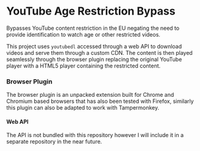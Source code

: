 # YouTube Age Restriction Bypass
Bypasses YouTube content restriction in the EU negating the need to provide identification to watch age or other restricted videos.
 
This project uses `youtubedl` accessed through a web API to download videos and serve them through a custom CDN. The content is then played seamlessly through the browser plugin replacing the original YouTube player with a HTML5 player containing the restricted content.

### Browser Plugin
The browser plugin is an unpacked extension built for Chrome and Chromium based browsers that has also been tested with Firefox, similarly this plugin can also be adapted to work with Tampermonkey.

#### Web API
The API is not bundled with this repository however I will include it in a separate repository in the near future.
